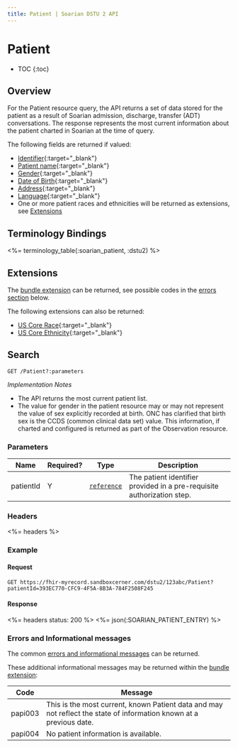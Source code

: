 ```yaml
---
title: Patient | Soarian DSTU 2 API
---
```

 
# Patient

* TOC
{:toc}

## Overview

For the Patient resource query, the API returns a set of data stored for the patient as a result of Soarian admission, discharge, transfer (ADT) conversations.  The response represents the most current information about the patient charted in Soarian at the time of query.

The following fields are returned if valued:

* [Identifier](https://www.hl7.org/fhir/DSTU2/patient-definitions.html#Patient.identifier){:target="_blank"}
* [Patient name](https://www.hl7.org/fhir/DSTU2/patient-definitions.html#Patient.name){:target="_blank"}
* [Gender](https://www.hl7.org/fhir/DSTU2/patient-definitions.html#Patient.gender){:target="_blank"}
* [Date of Birth](https://www.hl7.org/fhir/DSTU2/patient-definitions.html#Patient.birthDate){:target="_blank"}
* [Address](https://www.hl7.org/fhir/DSTU2/patient-definitions.html#Patient.address){:target="_blank"}
* [Language](https://www.hl7.org/fhir/DSTU2/patient-definitions.html#Patient.language){:target="_blank"}
* One or more patient races and ethnicities will be returned as extensions, see [Extensions](./#extensions)

## Terminology Bindings

<%= terminology_table(:soarian_patient, :dstu2) %>

## Extensions

The [bundle extension] can be returned, see possible codes in the [errors section](#errors-and-informational-messages) below.

The following extensions can also be returned:

* [US Core Race](http://hl7.org/fhir/DSTU2/extension-us-core-race.html){:target="_blank"}
* [US Core Ethnicity](http://hl7.org/fhir/DSTU2/extension-us-core-ethnicity.html){:target="_blank"}

## Search      

	GET /Patient?:parameters
	
_Implementation Notes_

* The API returns the most current patient list.
* The value for gender in the patient resource may or may not represent the value of sex explicitly recorded at birth.  ONC has clarified that birth sex is the CCDS (common clinical data set) value.  This information, if charted and configured is returned as part of the Observation resource.

### Parameters

 Name      | Required? | Type          | Description
-----------|-----------|---------------|------------------------------------------------------------------------
 patientId | Y         | [`reference`] | The patient identifier provided in a pre-requisite authorization step.

### Headers 

<%= headers %>

### Example

#### Request

	GET https://fhir-myrecord.sandboxcerner.com/dstu2/123abc/Patient?patientId=393EC770-CFC9-4F5A-8B3A-784F2508F245

#### Response
  
<%= headers status: 200 %>
<%= json(:SOARIAN_PATIENT_ENTRY) %>

### Errors and Informational messages

The common [errors and informational messages](../../common-errors) can be returned.

These additional informational messages may be returned within the [bundle extension]:

 Code    | Message
---------|---------------------------------------------------------------------------------------------------------------------
 papi003 | This is the most current, known Patient data and may not reflect the state of information known at a previous date.
 papi004 | No patient information is available.


[bundle extension]: ../../#bundle-message-extension
[`reference`]: http://hl7.org/fhir/dstu2/search.html#reference
